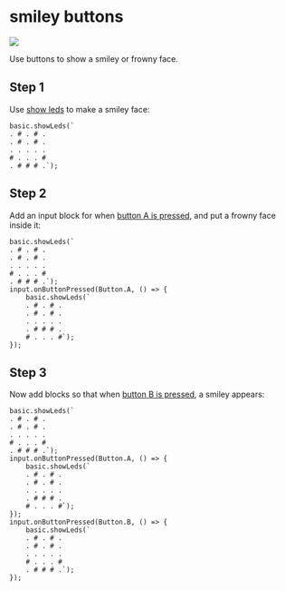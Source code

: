 # smiley buttons

![](/static/mb/projects/a2-buttons.png)

Use buttons to show a smiley or frowny face. 

## Step 1

Use [show leds](/reference/basic/show-leds) to make a smiley face:

```blocks
basic.showLeds(`
. # . # .
. # . # .
. . . . .
# . . . #
. # # # .`);
```

## Step 2

Add an input block for when [button A is pressed](/reference/input/button-is-pressed), and put a
frowny face inside it:

```blocks
basic.showLeds(`
. # . # .
. # . # .
. . . . .
# . . . #
. # # # .`);
input.onButtonPressed(Button.A, () => { 
    basic.showLeds(`
    . # . # .
    . # . # .
    . . . . .
    . # # # .
    # . . . #`);
});
```

## Step 3

Now add blocks so that when [button B is pressed](/reference/input/button-is-pressed), a smiley appears:

```blocks
basic.showLeds(`
. # . # .
. # . # .
. . . . .
# . . . #
. # # # .`);
input.onButtonPressed(Button.A, () => { 
    basic.showLeds(`
    . # . # .
    . # . # .
    . . . . .
    . # # # .
    # . . . #`);
});
input.onButtonPressed(Button.B, () => { 
    basic.showLeds(`
    . # . # .
    . # . # .
    . . . . .
    # . . . #
    . # # # .`);
});
```